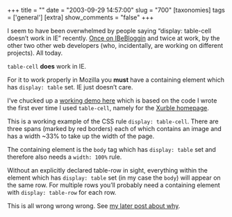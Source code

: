 +++
title = ""
date = "2003-09-29 14:57:00"
slug = "700"
[taxonomies]
tags = ['general']
[extra]
show_comments = "false"
+++

I seem to have been overwhelmed by people saying “display: table-cell doesn’t work in IE” recently. [Once on IBeBloggin](http://blog.vinniegarcia.com/oldstuff/000003.html) and twice at work, by the other two other web developers (who, incidentally, are working on different projects). All today.

<del datetime="2003-10-03T12:56:43Z"></del>

`table-cell` **does** work in IE.

For it to work properly in Mozilla you **must** have a containing element which has `display: table` set. IE just doesn’t care.

I’ve chucked up a [working demo here](http://philwilson.org/code/tests/table-cell.html) which is based on the code I wrote the first ever time I used `table-cell`, namely for the [Xurble homepage](http://xurble.sf.net).

This is a working example of the CSS rule `display: table-cell`. There are three spans (marked by red borders) each of which contains an image and has a width ~33% to take up the width of the page.

The containing element is the `body` tag which has `display: table` set and therefore also needs a `width: 100%` rule.

Without an explicitly declared table-row in sight, everything within the element which has `display: table` set (in my case the `body`) will appear on the same row. For multiple rows you’ll probably need a containing element with `display: table-row` for each row.

  
<ins datetime="2003-10-03T12:56:43Z"></ins>

This is all wrong wrong wrong. See [my later post about why](http://pipthepixie.tripod.com/blog/archive/2003_10_01_blog.html#106518224086590820).
